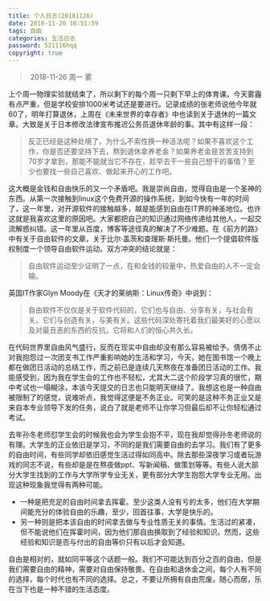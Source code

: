 ```yaml
---
title: 个人日志(20181126)
date: 2018-11-26 16:51:59
tags: 自由
categories: 生活日志
password: 521116hqq
copyright: true
---
```


> ​      2018-11-26                       周一                              雾

<!-- more -->

上个周一物理实验就结束了，所以剩下的每个周一只剩下早上的体育课。今天雾霾有点严重，但是学校安排1000米考试还是要进行。记录成绩的张老师说他今年就60了，明年打算退休，上周在《未来世界的幸存者》中也读到关于退休的一篇文章。大致是关于日本修改法律宣布推迟公务员退休年龄的事。其中有这样一段：

> 反正已经是这种处境了，为什么不索性换一种活法呢？如果不喜欢这个工作，你是否还要坚持下去，熬到退休拿养老金？如果养老金是苦苦支持到70岁才拿到，那能不能就当它不存在，趁早去干一些自己想干的事情？至少也要找一些自己喜欢、做起来开心的工作吧。

这大概是金钱和自由快乐的又一个矛盾吧。我是崇尚自由，觉得自由是一个圣神的东西。从第一次接触到linux这个免费开源的操作系统，到如今快有一年的时间了，这一年里，对开源软件的接触越多，越是能感到自由在IT界的神圣地位。也许这就是我喜欢这里的原因吧。大家都把自己的知识通过网络传递给其他人，一起交流解惑纠错。这一年里从百度，博客等途径真的解决了不少难题。在《前方的路》中有关于自由软件的文章，关于比尔·盖茨和查理斯·斯托曼。他们一个提倡软件版权制度一个领导自由软件运动。双方冲突的结论就是：

> 自由软件运动至少证明了一点，在和金钱的较量中，热爱自由的人不一定会输。

英国IT作家Glyn Moody在《天才的莱纳斯：Linux传奇》中说到：

> 自由软件不仅仅是关于软件代码的，它们也与自由、分享有关，与社会有关。它们与创造有关，与美有关。这些代码深处寄托着我们最美好的心愿以及对最丑恶的东西的反抗，它将和人们的恒心共久长。

在代码世界里自由风气盛行，反而在现实中自由却没有那么容易被给予。倩倩不止对我抱怨过一次团支书工作严重影响她的生活和学习，今天，她在图书馆一个晚上都在做团日活动的总结工作，而之前已是连续几天熬夜在准备团日活动的工作。我能感受到，因为我在学生会的工作也不轻松，尤其大二这个阶段学习真的很忙，期中考试也一塌糊涂，本该今天提交的日志也只能明天继续了。我想这也是一种自由被限制了的感觉，说难听点，我觉得这便是不务正业。可笑的是这种不务正业又是来自本专业领导下发的任务，说白了就是老师不让你学习但最后却不让你轻松通过考试。

去年孙冬老师怼学生会的时候我也会为学生会抱不平，现在我却觉得孙冬老师说的有理。大学生的正业依旧是学习，不同的是我们需要自由的去学习。我们有了更多的自由时间，有些同学却依旧感觉生活过得如同高中。除去那些深夜学习或者玩游戏的同志不说，有些却是是在熬夜做ppt、写新闻稿、做策划等等。有些人说大部分大学生找到的工作与大学所学专业无关，更有部分大学生抱怨大学专业无用。出现这种现象我觉得有两种可能。

- 一种是把充足的自由时间拿去挥霍。至少这类人没有亏的太多，他们在大学期间能充分的体验自由的乐趣，至少，回首往事，大学是快乐的。
- 另一种则是把本该自由的时间拿去做与专业性质无关的事情。生活过的紧凑，但不能说他们在挥霍时间，因为他们那自由换取到了经验和知识。然而，这些经验和知识是否与付出的自由等价只有以后才会知道。

自由是相对的，就如同平等这个话题一般。我们不可能达到百分之百的自由，但是我们需要自由的精神，需要对自由保持敬畏。在自由和退休金之间，每个人有不同的选择，每个时代也有不同的选择。总之，不要让所拥有自由荒废。随心而居，乐在当下也是一种不错的生活态度。
